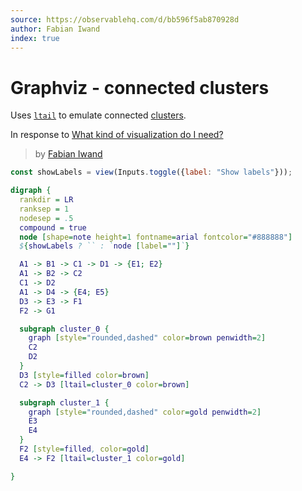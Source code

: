 ```yaml
---
source: https://observablehq.com/d/bb596f5ab870928d
author: Fabian Iwand
index: true
---
```


# Graphviz - connected clusters

Uses [`ltail`](https://graphviz.org/docs/attrs/ltail/) to emulate connected [clusters](https://graphviz.org/Gallery/directed/cluster.html).

In response to [What kind of visualization do I need?](https://talk.observablehq.com/t/what-kind-of-visualization-do-i-need/9297)

> by [Fabian Iwand](https://observablehq.com/@mootari)

```js
const showLabels = view(Inputs.toggle({label: "Show labels"}));
```

```dot
digraph {
  rankdir = LR
  ranksep = 1
  nodesep = .5
  compound = true
  node [shape=note height=1 fontname=arial fontcolor="#888888"]
  ${showLabels ? `` : `node [label=""]`}

  A1 -> B1 -> C1 -> D1 -> {E1; E2}
  A1 -> B2 -> C2
  C1 -> D2
  A1 -> D4 -> {E4; E5}
  D3 -> E3 -> F1
  F2 -> G1

  subgraph cluster_0 {
    graph [style="rounded,dashed" color=brown penwidth=2]
    C2
    D2
  }
  D3 [style=filled color=brown]
  C2 -> D3 [ltail=cluster_0 color=brown]

  subgraph cluster_1 {
    graph [style="rounded,dashed" color=gold penwidth=2]
    E3
    E4
  }
  F2 [style=filled, color=gold]
  E4 -> F2 [ltail=cluster_1 color=gold]

}
```
